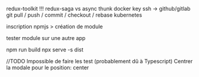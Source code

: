 redux-toolkit !!!
redux-saga vs async thunk
docker
key ssh -> github/gitlab
git pull / push / commit / checkout / rebase
kubernetes

inscription npmjs > création de module

tester module sur une autre app

npm run build
npx serve -s dist

//TODO
Impossible de faire les test (probablement dû à Typescript)
Centrer la modale pour le position: center
